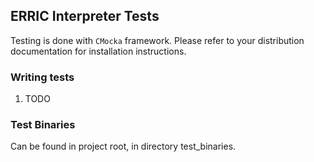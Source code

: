 ## ERRIC Interpreter Tests
Testing is done with `CMocka` framework. Please refer to your distribution documentation for installation instructions.

### Writing tests

1. TODO

### Test Binaries
Can be found in project root, in directory test_binaries.
